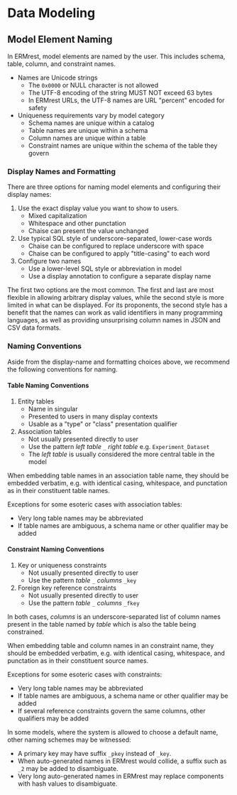 
# Data Modeling


## Model Element Naming

In ERMrest, model elements are named by the user. This includes
schema, table, column, and constraint names.

- Names are Unicode strings
   - The `0x0000` or NULL character is not allowed
   - The UTF-8 encoding of the string MUST NOT exceed 63 bytes
   - In ERMrest URLs, the UTF-8 names are URL "percent" encoded for safety
- Uniqueness requirements vary by model category
   - Schema names are unique within a catalog
   - Table names are unique within a schema
   - Column names are unique within a table
   - Constraint names are unique within the schema of the table they govern

### Display Names and Formatting

There are three options for naming model elements and configuring
their display names:

1. Use the exact display value you want to show to users.
   - Mixed capitalization
   - Whitespace and other punctation
   - Chaise can present the value unchanged
2. Use typical SQL style of underscore-separated, lower-case words
   - Chaise can be configured to replace underscore with space
   - Chaise can be configured to apply "title-casing" to each word
3. Configure two names
   - Use a lower-level SQL style or abbreviation in model
   - Use a display annotation to configure a separate display name

The first two options are the most common.  The first and last are
most flexible in allowing arbitrary display values, while the second
style is more limited in what can be displayed. For its proponents,
the second style has a benefit that the names can work as valid
identifiers in many programming languages, as well as providing
unsurprising column names in JSON and CSV data formats.

### Naming Conventions

Aside from the display-name and formatting choices above, we recommend
the following conventions for naming.

#### Table Naming Conventions

1. Entity tables
   - Name in singular
   - Presented to users in many display contexts
   - Usable as a "type" or "class" presentation qualifier
2. Association tables
   - Not usually presented directly to user
   - Use the pattern _left table_ `_` _right table_ e.g. `Experiment_Dataset`
   - The _left table_ is usually considered the more central table in the model

When embedding table names in an association table name, they should
be embedded verbatim, e.g. with identical casing, whitespace, and
punctation as in their constituent table names.

Exceptions for some esoteric cases with association tables:

- Very long table names may be abbreviated
- If table names are ambiguous, a schema name or other qualifier may be added

#### Constraint Naming Conventions

1. Key or uniqueness constraints
   - Not usually presented directly to user
   - Use the pattern _table_ `_` _columns_ `_key`
2. Foreign key reference constraints
   - Not usually presented directly to user
   - Use the pattern _table_ `_` _columns_ `_fkey`

In both cases, _columns_ is an underscore-separated list of column
names present in the table named by _table_ which is also the table
being constrained.

When embedding table and column names in an constraint name, they
should be embedded verbatim, e.g. with identical casing, whitespace,
and punctation as in their constituent source names.

Exceptions for some esoteric cases with constraints:

- Very long table names may be abbreviated
- If table names are ambiguous, a schema name or other qualifier may be added
- If several reference constraints govern the same columns, other
  qualifiers may be added

In some models, where the system is allowed to choose a default name,
other naming schemes may be witnessed:

- A primary key may have suffix `_pkey` instead of `_key`.
- When auto-generated names in ERMrest would collide, a suffix such as
  `_2` may be added to disambiguate.
- Very long auto-generated names in ERMrest may replace components
  with hash values to disambiguate.
